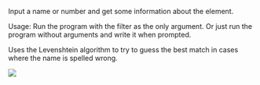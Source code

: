 Input a name or number and get some information about the element.

Usage: Run the program with the filter as the only argument. Or just run the program without
arguments and write it when prompted.

Uses the Levenshtein algorithm to try to guess the best match in cases where the name is spelled wrong.

![](http://i.imgur.com/QULPTEh.png)